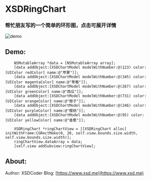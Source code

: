 # XSDRingChart
### 帮忙朋友写的一个简单的环形图，点击可展开详情

![demo](https://i.loli.net/2017/07/24/5975a7ee9219f.gif)

## Demo: 
```
	NSMutableArray *data = [NSMutableArray array];
	[data addObject:[XSDChartModel modelWithNumber:@(123) color:[UIColor redColor] name:@"苹果"]];
	[data addObject:[XSDChartModel modelWithNumber:@(345) color:[UIColor magentaColor] name:@"草莓"]];
	[data addObject:[XSDChartModel modelWithNumber:@(267) color:[UIColor greenColor] name:@"西瓜"]];
	[data addObject:[XSDChartModel modelWithNumber:@(731) color:[UIColor orangeColor] name:@"橙子"]];
	[data addObject:[XSDChartModel modelWithNumber:@(246) color:[UIColor purpleColor] name:@"樱桃"]];
	[data addObject:[XSDChartModel modelWithNumber:@(95) color:[UIColor yellowColor] name:@"香蕉"]];

	XSDRingChart *ringChartView = [[XSDRingChart alloc] initWithFrame:CGRectMake(0, 20, self.view.bounds.size.width, self.view.bounds.size.width)];
	ringChartView.dataArray = data;
	[self.view addSubview:ringChartView];
```

## About:
Author: XSDCoder
Blog: [https://www.xsd.me](https://www.xsd.me)
